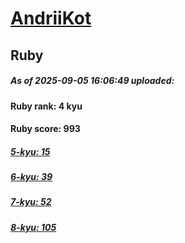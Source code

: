 # [AndriiKot](https://www.codewars.com/users/AndriiKot) 
## Ruby

##### As of 2025-09-05 16:06:49 uploaded:

#### Ruby rank: 4 kyu

#### Ruby score: 993

##### [5-kyu: 15](https://github.com/AndriiKot/Ruby__CodeWars/tree/main/kyu-5)

##### [6-kyu: 39](https://github.com/AndriiKot/Ruby__CodeWars/tree/main/kyu-6)

##### [7-kyu: 52](https://github.com/AndriiKot/Ruby__CodeWars/tree/main/kyu-7)

##### [8-kyu: 105](https://github.com/AndriiKot/Ruby__CodeWars/tree/main/kyu-8)

